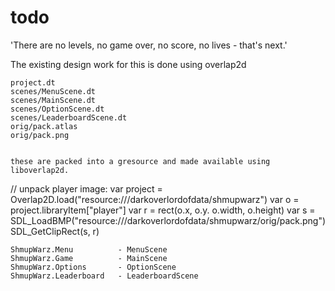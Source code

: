 # todo


'There are no levels, no game over, no score, no lives - that's next.'

The existing design work for this is done using overlap2d

    project.dt
    scenes/MenuScene.dt
    scenes/MainScene.dt
    scenes/OptionScene.dt
    scenes/LeaderboardScene.dt
    orig/pack.atlas
    orig/pack.png


    these are packed into a gresource and made available using liboverlap2d.

// unpack player image:
var project = Overlap2D.load("resource:///darkoverlordofdata/shmupwarz")
var o = project.libraryItem["player"]
var r = rect(o.x, o.y. o.width, o.height)
var s = SDL_LoadBMP("resource:///darkoverlordofdata/shmupwarz/orig/pack.png")
SDL_GetClipRect(s, r)


    ShmupWarz.Menu          - MenuScene
    ShmupWarz.Game          - MainScene
    ShmupWarz.Options       - OptionScene
    ShmupWarz.Leaderboard   - LeaderboardScene
